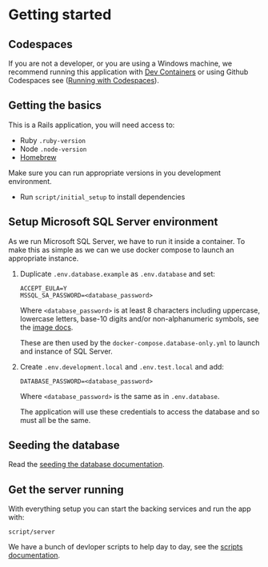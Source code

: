 # Getting started

## Codespaces

If you are not a developer, or you are using a Windows machine,
we recommend running this application with [Dev Containers](/doc/devcontainers.md) or
using Github Codespaces see ([Running with Codespaces](/doc/running-with-codespaces.md)).

## Getting the basics

This is a Rails application, you will need access to:

- Ruby `.ruby-version`
- Node `.node-version`
- [Homebrew](https://brew.sh/)

Make sure you can run appropriate versions in you development environment.

- Run `script/initial_setup` to install dependencies

## Setup Microsoft SQL Server environment

As we run Microsoft SQL Server, we have to run it inside a container. To make
this as simple as we can we use docker compose to launch an appropriate
instance.

1. Duplicate `.env.database.example` as `.env.database` and set:

   ```
   ACCEPT_EULA=Y
   MSSQL_SA_PASSWORD=<database_password>
   ```

   Where `<database_password>` is at least 8 characters including uppercase,
   lowercase letters, base-10 digits and/or non-alphanumeric symbols, see the
   [image docs](https://hub.docker.com/_/microsoft-mssql-server).

   These are then used by the `docker-compose.database-only.yml` to launch and
   instance of SQL Server.

1. Create `.env.development.local` and `.env.test.local` and add:

   ```
   DATABASE_PASSWORD=<database_password>
   ```

   Where `<database_password>` is the same as in `.env.database`.

   The application will use these credentials to access the database and so must
   all be the same.

## Seeding the database

Read the [seeding the database documentation](/doc/seeding-the-database.md).

## Get the server running

With everything setup you can start the backing services and run the app with:

`script/server`

We have a bunch of devloper scripts to help day to day, see the
[scripts documentation](/doc/developer-scripts.md).
